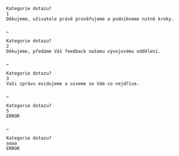 ```
Kategorie dotazu?
1
Děkujeme, uživatele právě prověřujeme a podnikneme nutné kroky.
```
_

```
Kategorie dotazu?
2
Děkujeme, předáme Váš feedback našemu vývojovému oddělení.
```
_

```    
Kategorie dotazu?
3
Vaši zprávu evidujeme a ozveme se Vám co nejdříve.
```
_

```
Kategorie dotazu?
5
ERROR
```
_

```
Kategorie dotazu?
aaaa
ERROR
```